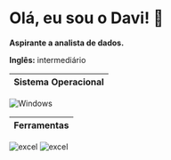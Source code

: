 # Olá, eu sou o Davi! 👋

**Aspirante a analista de dados.**

**Inglês:** intermediário


|Sistema Operacional|
|-------------------|
![Windows](https://img.shields.io/badge/Windows-000?style=for-the-badge&logo=windows&logoColor=2CA5E0)  

|Ferramentas|
|-----------|
![excel](https://img.shields.io/badge/excel-%23fffff.svg?style=for-the-badge&logo=windows&logoColor=331515)
![excel](https://img.shields.io/badge/vba-%23afff.svg?style=for-the-badge&logo=windows&logoColor=331515)   


